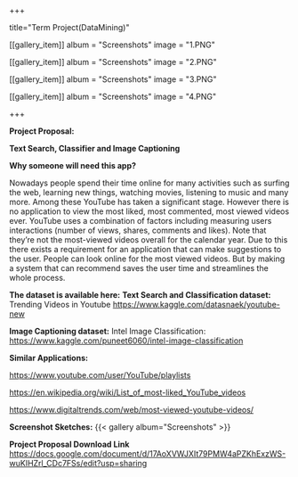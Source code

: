 +++

title="Term Project(DataMining)"

[[gallery_item]]
album = "Screenshots"
image = "1.PNG"

[[gallery_item]]
album = "Screenshots"
image = "2.PNG"

[[gallery_item]]
album = "Screenshots"
image = "3.PNG"

[[gallery_item]]
album = "Screenshots"
image = "4.PNG"


+++

**Project Proposal:**

**Text Search, Classifier and Image Captioning**

**Why someone will need this app?**

Nowadays people spend their time online for many activities such as surfing the web, learning new things, watching movies, listening to music and many more. Among these YouTube has taken a significant stage. However there is no application to view the most liked, most commented, most viewed videos ever. YouTube uses a combination of factors including measuring users interactions (number of views, shares, comments and likes). Note that they’re not the most-viewed videos overall for the calendar year. Due to this there exists a requirement for an application that can make suggestions to the user. People can look online for the most viewed videos. But by making a system that can recommend saves the user time and streamlines the whole process.



**The dataset is available here:**
**Text Search and Classification dataset:**
Trending Videos in Youtube
https://www.kaggle.com/datasnaek/youtube-new



**Image Captioning dataset:**
Intel Image Classification:
https://www.kaggle.com/puneet6060/intel-image-classification


**Similar Applications:**

https://www.youtube.com/user/YouTube/playlists

https://en.wikipedia.org/wiki/List_of_most-liked_YouTube_videos

https://www.digitaltrends.com/web/most-viewed-youtube-videos/


**Screenshot Sketches:**
{{< gallery album="Screenshots" >}}

**Project Proposal Download Link**
https://docs.google.com/document/d/17AoXVWJXIt79PMW4aPZKhExzWS-wuKIHZrl_CDc7FSs/edit?usp=sharing
